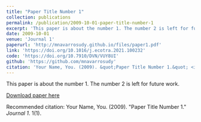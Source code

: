 ```yaml
---
title: "Paper Title Number 1"
collection: publications
permalink: /publication/2009-10-01-paper-title-number-1
excerpt: 'This paper is about the number 1. The number 2 is left for future work.'
date: 2009-10-01
venue: 'Journal 1'
paperurl: 'http://mnavarrosudy.github.io/files/paper1.pdf'
link: 'https://doi.org/10.1016/j.ecotra.2021.100232'
code: 'https://doi.org/10.7910/DVN/VUY8UI'
github: 'https://github.com/mnavarrosudy'
citation: 'Your Name, You. (2009). &quot;Paper Title Number 1.&quot; <i>Journal 1</i>. 1(1).'
---
```

This paper is about the number 1. The number 2 is left for future work.

[Download paper here](http://mnavarrosudy.github.io/files/paper1.pdf)

Recommended citation: Your Name, You. (2009). "Paper Title Number 1." <i>Journal 1</i>. 1(1).
